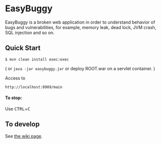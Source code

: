 EasyBuggy
=

EasyBuggy is a broken web application in order to understand behavior of bugs and vulnerabilities, for example, memory leak, dead lock, JVM crash, SQL injection and so on.

Quick Start
-

    $ mvn clean install exec:exec

( or ``` java -jar easybuggy.jar ``` or deploy ROOT.war on a servlet container. )

Access to

    http://localhost:8989/main

#### To stop:

  Use <kbd>CTRL</kbd>+<kbd>C</kbd>

    
To develop
-
   
See [the wiki page](https://github.com/k-tamura/easybuggy/wiki#to-develop-on-eclipse).

